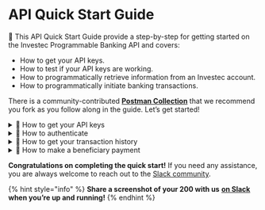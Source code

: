 # API Quick Start Guide

📖 This API Quick Start Guide provide a step-by-step for getting started on the Investec Programmable Banking API and covers:

* How to get your API keys.
* How to test if your API keys are working.
* How to programmatically retrieve information from an Investec account.
* How to programmatically initiate banking transactions.

There is a community-contributed [**Postman Collection**](https://www.postman.com/investec-open-api/workspace/programmable-banking/overview) that we recommend you fork as you follow along in the guide. Let’s get started!

<details>

<summary>🔑 How to get your API keys</summary>

To start using the Investec API, you must first obtain credentials for programmatic access. These are used to authenticate your requests so you can transact securely against an Investec Private Bank Account.

**Pro Tip:** If you do not have an Investec Private Bank Account, you can easily sign up online on the [Investec website.](https://www.investec.com/en\_za/banking/tech-professionals/programmable-banking.html)

If you already have an Investec Private Bank Account, you must enroll your account for Programmable Banking functionality. Contact your Private Banker and request activation for Programmable Banking.&#x20;

Now that you have an Investec Private Bank Account with Programmable Banking enabled, you can retrieve your API credentials online.

You can find them in the _Tools -> Individuals Connections_ section of your Private Client banking:

![](../.gitbook/assets/investec-bank-cred-gif-v2.gif)

You will also want to create an API key. Click the _Create new API key_ button and follow the instructions.

</details>

<details>

<summary>👤 How to authenticate </summary>

Before you query the Investec API for an account’s history, you must first authenticate. This is how the Investec API safeguards your account.

You must first retrieve a secure access token, formally called a bearer token, to be used in all outbound API calls.

To get a bearer token:

* Send an API request to the https://openapi.investec.com/identity/v2/oauth2/token endpoint.&#x20;
* The endpoint receives your client ID and client secret as [BASIC](https://en.wikipedia.org/wiki/BASIC) authentication headers. Additionally, you must send your API key in an x-api-key header.
* The request body must have a field grant\_type with value client\_credentials.
* It will return a bearer token that you can use in all subsequent API requests. The token is valid for 30 minutes, and you can always request a new one.

The Postman collection comes with an "Authentication -> 200 - OK" request that you can can run with your account credentials to try this out for yourself. 🎉\


You will want to set your credentials as variables in the collection for ease of reuse. The collection comes with client\_id, client\_secret and api\_key variables. You'll find the Variables tab after selecting the Edit menu.

![](<../.gitbook/assets/image (2).png>)

If your keys are valid, the response will contain the token and an expiration when you send the request.

Here’s an example response:&#x20;

```json
{
  "access token": "qwertyuiop123456789",
  "token_type": "Bearer",
  "expires_in": "1799",
  "scope": "accounts",
 }
```

</details>

<details>

<summary>🏦  How to get your transaction history </summary>

The Investec API enables you to query several details about an account. First, we’ll explore how to retrieve an account’s transaction history.

The API endpoint returns a list of transactions between two dates, as specified in your request.

Every account on your bank account has a unique ID that you use when transacting against it. So first, you must obtain the appropriate ID. Fortunately, the Investec API has an easy-to-use endpoint for this.

Make an API call to https://openapi.investec.com/za/pb/v1/accounts. It does not take any special parameters and returns a JSON list of all your accounts and their IDs.

Run the Get Accounts request in the [Postman collection](https://www.postman.com/investec-open-api/workspace/programmable-banking/request/26868804-37aea713-c406-450b-a3e3-adca642caa6c), and remember to add the bearer token obtained earlier on as variable in your Postman environment.

Below is an example response. You want the value in the “accountId” field.

```json
{
  "data": {
    "accounts": [
      {
        "accountId": "1234567890",
        "accountNumber": "11223344556677",
        "accountName": "Jane Smith",
        "referenceName": "Jane Smith",
        "productName": "Private Bank Account",
        "kycCompliant": true,
        "profileId": "9876543210"
      },
    ]
  },
  "links": {
    "self": "https://openapi.investec.com/za/pb/v1/accounts"
  },
  "meta": {
    "totalPages": 1
  }
}
```

A typical request to retrieve transactions will take the form:

http://api.investec.com/za/bb/v1/accounts/{accountId}/transactions?fromDate={fromDate}\&toDate={toDate}\&page=1.

Where {accountId} is the account ID you have just obtained, whereas fromDate and toDate can be any [ISO 8601](https://en.wikipedia.org/wiki/ISO\_8601) formatted date \[Example of formatted date: 1999-09-09]].

Let’s get transactions from the last month. Our request would be: http://api.investec.com/za/bb/v1/accounts/1234-5678/transactions?fromDate=2023-02-22\&toDate=2023-01-22\&page=1.

You can add these parameters to the _Get Account Transactions_ Postman request, taking care to use the correct account ID.

Pro Tip: As you may have noticed, the endpoint accepts a pagination parameter for when you need to iterate through a longer transaction history.

If you have added the correct account ID, you will get a response with structure:

```json
{
  "data": {
    "transactions": [
      {
        "accountId": "1234567890",
        "type": "DEBIT",
        "transactionType": "OnlineBankingPayments",
        "status": "POSTED",
        "description": "LOREM IPSUM",
        "cardNumber": "",
        "postedOrder": 123,
        "postingDate": "2023-01-10",
        "valueDate": "2023-01-11",
        "actionDate": "2023-01-12",
        "transactionDate": "2023-01-10",
        "amount": 100,
        "runningBalance": 9999.99
      }
    ]
  },
  "links": {
    "self": "https://openapi.investec.com/za/pb/v1/accounts/1234567890/transactions?fromDate=2023-01-01&toDate=2023-01-31"
  },
  "meta": {
    "totalPages": 1
  }
}
```

That’s it!

Now you know how to pull data from the Investec API. You can discover several other endpoints in the [API reference](https://developer.investec.com/za/api-products), they all authenticate in the same fashion..

In the next step, we will explore how to push data to the Investec API and effect account changes.&#x20;

</details>

<details>

<summary>💸 How to make a beneficiary payment</summary>

In addition to retrieving historical data from your account, the Investec API allows you to programmatically make payments to beneficiaries on your account.

Let’s explore how to make a payment to an existing beneficiary on your account.

Please note that you can only make programmatic payments to beneficiaries that have been paid at least once before with regular online banking from your account.

As with accounts, every beneficiary on your banking profile also has a unique ID. You can retrieve the list of beneficiaries from the following endpoint: https://openapi.investec.com/za/pb/v1/accounts/beneficiaries. Again, you use a bearer token for authentication as with all API requests to the Investec API, and a typical response has the following structure:&#x20;

```json
{
  "data": [
    {
      "beneficiaryId": "LOREMIPSUMDOLOR=",
      "accountNumber": "1234567890",
      "code": "123456",
      "bank": "ACME CORP",
      "beneficiaryName": "Jane Smith",
      "lastPaymentAmount": "1.00",
      "lastPaymentDate": "10/01/2023",
      "cellNo": null,
      "emailAddress": null,
      "name": "Jane Smith",
      "referenceAccountNumber": "LOREM IPSUM DOLOR",
      "referenceName": "LOREM IPSUM",
      "categoryId": "112233445566",
      "profileId": "77889900"
    },
  ],
  "links": {
    "self": "https://openapi.investec.com/za/pb/v1/accounts/beneficiaries"
  },
  "meta": {
    "totalPages": 1
  }
}
```

The [Postman Collection](https://www.postman.com/investec-open-api/workspace/programmable-banking/request/26868804-1bc46536-5cf4-4c41-8fe7-0f77ce9f0d90) has a request for this named Beneficiaries (in the Beneficiaries folder)

Now that you have a beneficiary ID, let’s make a small payment to them. For that, we’ll be using https://openapi.investec.com/za/pb/v1/accounts/{accountId}/paymultiple.

The endpoint receives an array list of payments, as it’s able to process multiple payments at one point. Payments are easily defined and have four key fields:

```json
{
  "paymentsList": [
    {
      "beneficiaryId": "01234567890",
      "amount": "10",
      "myReference": "API transfer",
      "theirReference": "API transfer"
    }
  ]
}
```

The [Postman collection](https://www.postman.com/investec-open-api/workspace/programmable-banking/request/26868804-66e7b38a-86f7-49b2-9977-4b0ea2c696a6) has a Beneficiary Payment request you can use to try this out for yourself.

As you will see, you have full programmatic control of the process and it does not require additional manual verification.

</details>

**Congratulations on completing the quick start!** If you need any assistance, you are always welcome to reach out to the [Slack community](https://offerzen-community.slack.com/archives/C04KFQA3YCQ).

{% hint style="info" %}
**Share a screenshot of your 200 with us** [**on Slack**](https://offerzen-community.slack.com/archives/C04KFQA3YCQ) **when you’re up and running!**
{% endhint %}

